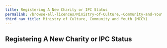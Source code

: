 ```yaml
---
title: Registering A New Charity or IPC Status
permalink: /browse-all-licences/Ministry-of-Culture,-Community-and-Youth-(MCCY)/Registering-A-New-Charity-or-IPC-Status
third_nav_title: Ministry of Culture, Community and Youth (MCCY)
---
```

## Registering A New Charity or IPC Status
